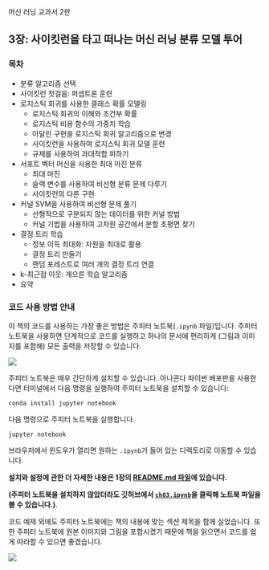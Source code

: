 머신 러닝 교과서 2판


## 3장: 사이킷런을 타고 떠나는 머신 러닝 분류 모델 투어

### 목차

- 분류 알고리즘 선택
- 사이킷런 첫걸음: 퍼셉트론 훈련
- 로지스틱 회귀를 사용한 클래스 확률 모델링
  - 로지스틱 회귀의 이해와 조건부 확률
  - 로지스틱 비용 함수의 가중치 학습
  - 아달린 구현을 로지스틱 회귀 알고리즘으로 변경
  - 사이킷런을 사용하여 로지스틱 회귀 모델 훈련
  - 규제를 사용하여 과대적합 피하기
- 서포트 벡터 머신을 사용한 최대 마진 분류
  - 최대 마진
  - 슬랙 변수를 사용하여 비선형 분류 문제 다루기
  - 사이킷런의 다른 구현
- 커널 SVM을 사용하여 비선형 문제 풀기
  - 선형적으로 구분되지 않는 데이터를 위한 커널 방법
  - 커널 기법을 사용하여 고차원 공간에서 분할 초평면 찾기
- 결정 트리 학습
  - 정보 이득 최대화: 자원을 최대로 활용
  - 결정 트리 만들기
  - 랜덤 포레스트로 여러 개의 결정 트리 연결
- k-최근접 이웃: 게으른 학습 알고리즘
- 요약

### 코드 사용 방법 안내

이 책의 코드를 사용하는 가장 좋은 방법은 주피터 노트북(`.ipynb` 파일)입니다. 주피터 노트북을 사용하면 단계적으로 코드를 실행하고 하나의 문서에 편리하게 (그림과 이미지를 포함해) 모든 출력을 저장할 수 있습니다.

![](../ch02/images/jupyter-example-1.png)

주피터 노트북은 매우 간단하게 설치할 수 있습니다. 아나콘다 파이썬 배포판을 사용한다면 터미널에서 다음 명령을 실행하여 주피터 노트북을 설치할 수 있습니다:

    conda install jupyter notebook

다음 명령으로 주피터 노트북을 실행합니다.

    jupyter notebook

브라우저에서 윈도우가 열리면 원하는 `.ipynb`가 들어 있는 디렉토리로 이동할 수 있습니다.

**설치와 설정에 관한 더 자세한 내용은 1장의 [README.md 파일](../ch01/README.md)에 있습니다.**

**(주피터 노트북을 설치하지 않았더라도 깃허브에서 [`ch03.ipynb`](https://github.com/rickiepark/python-machine-learning-book-3rd-edition/blob/master/ch03/ch03.ipynb)을 클릭해 노트북 파일을 볼 수 있습니다.)**.

코드 예제 외에도 주피터 노트북에는 책의 내용에 맞는 섹션 제목을 함께 실었습니다. 또한 주피터 노트북에 원본 이미지와 그림을 포함시켰기 때문에 책을 읽으면서 코드를 쉽게 따라할 수 있으면 좋겠습니다.

![](../ch02/images/jupyter-example-2.png)